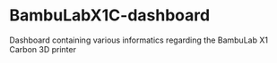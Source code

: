 # BambuLabX1C-dashboard
Dashboard containing various informatics regarding the BambuLab X1 Carbon 3D printer
